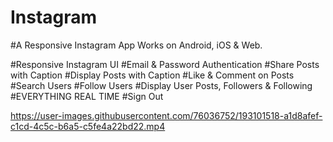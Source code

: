 # Instagram
#A Responsive Instagram App Works on Android, iOS & Web.

 #Responsive Instagram UI
 #Email & Password Authentication
 #Share Posts with Caption
 #Display Posts with Caption
 #Like & Comment on Posts
 #Search Users
 #Follow Users
 #Display User Posts, Followers & Following
 #EVERYTHING REAL TIME
 #Sign Out


https://user-images.githubusercontent.com/76036752/193101518-a1d8afef-c1cd-4c5c-b6a5-c5fe4a22bd22.mp4
